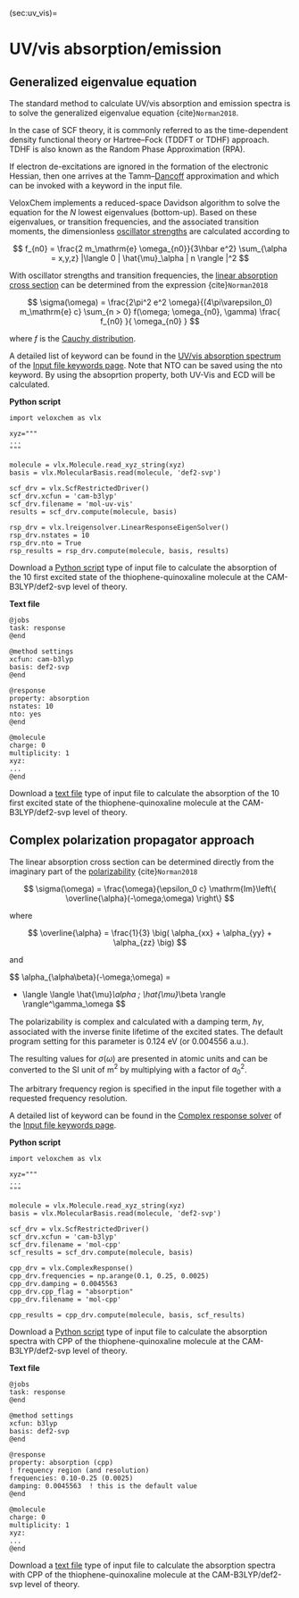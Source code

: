 (sec:uv_vis)=
# UV/vis absorption/emission

## Generalized eigenvalue equation

The standard method to calculate UV/vis absorption and emission spectra is to solve the generalized eigenvalue equation {cite}`Norman2018`.

In the case of SCF theory, it is commonly referred to as the time-dependent density functional theory or Hartree–Fock (TDDFT or TDHF) approach. TDHF is also known as the Random Phase Approximation (RPA). 

If electron de-excitations are ignored in the formation of the electronic Hessian, then one arrives at the Tamm–[Dancoff](https://en.wikipedia.org/wiki/Sidney_Dancoff) approximation and which can be invoked with a keyword in the input file.

VeloxChem implements a reduced-space Davidson algorithm to solve the equation for the *N* lowest eigenvalues (bottom-up). Based on these eigenvalues, or transition frequencies, and the associated transition moments, the dimensionless [oscillator strengths](https://en.wikipedia.org/wiki/Oscillator_strength#:~:text=In%20spectroscopy%2C%20oscillator%20strength%20is,of%20an%20atom%20or%20molecule.) are calculated according to

$$
  f_{n0} = \frac{2 m_\mathrm{e} \omega_{n0}}{3\hbar e^2}
  \sum_{\alpha = x,y,z}
  |\langle 0 | \hat{\mu}_\alpha | n \rangle |^2
$$

With oscillator strengths and transition frequencies, the [linear absorption cross section](https://en.wikipedia.org/wiki/Absorption_cross_section) can be determined from the expression {cite}`Norman2018`

$$
\sigma(\omega) =
\frac{2\pi^2 e^2 \omega}{(4\pi\varepsilon_0) m_\mathrm{e} c} 
\sum_{n > 0}
f(\omega; \omega_{n0}, \gamma) 
\frac{
f_{n0}
}{ 
\omega_{n0}
}
$$

where $f$ is the [Cauchy distribution](https://en.wikipedia.org/wiki/Cauchy_distribution).

A detailed list of keyword can be found in the [UV/vis absorption spectrum](./keywords.ipynb#uv-vis-absorption-spectrum) of the [Input file keywords page](./keywords.ipynb). Note that NTO can be saved using the nto keyword. By using the absoprtion property, both UV-Vis and ECD will be calculated.

**Python script**
```
import veloxchem as vlx

xyz="""
...
"""

molecule = vlx.Molecule.read_xyz_string(xyz)
basis = vlx.MolecularBasis.read(molecule, 'def2-svp')

scf_drv = vlx.ScfRestrictedDriver()
scf_drv.xcfun = 'cam-b3lyp'
scf_drv.filename = 'mol-uv-vis'
results = scf_drv.compute(molecule, basis)

rsp_drv = vlx.lreigensolver.LinearResponseEigenSolver()
rsp_drv.nstates = 10
rsp_drv.nto = True
rsp_results = rsp_drv.compute(molecule, basis, results)

```
Download a [Python script](../input_files/tq-uv-vis.py) type of input file to calculate the absorption of the 10 first excited state of the thiophene-quinoxaline molecule at the CAM-B3LYP/def2-svp level of theory.

**Text file**
```
@jobs
task: response
@end

@method settings
xcfun: cam-b3lyp
basis: def2-svp
@end

@response
property: absorption
nstates: 10
nto: yes
@end

@molecule
charge: 0
multiplicity: 1
xyz:  
...
@end
```

Download a [text file](../input_files/tq-uv-vis.inp) type of input file to calculate the absorption of the 10 first excited state of the thiophene-quinoxaline molecule at the CAM-B3LYP/def2-svp level of theory.

## Complex polarization propagator approach

The linear absorption cross section can be determined directly from the imaginary part of the [polarizability](https://en.wikipedia.org/wiki/Polarizability) {cite}`Norman2018`

$$
\sigma(\omega) =
\frac{\omega}{\epsilon_0 c}
\mathrm{Im}\left\{
\overline{\alpha}(-\omega;\omega)
\right\}
$$

where 

$$
\overline{\alpha} =
\frac{1}{3}
\big(
\alpha_{xx} + 
\alpha_{yy} + 
\alpha_{zz}
\big)
$$

and 

$$
\alpha_{\alpha\beta}(-\omega;\omega) =
- \langle \langle 
\hat{\mu}_\alpha ; \hat{\mu}_\beta
\rangle \rangle^\gamma_\omega
$$

The polarizability is complex and calculated with a damping term, $\hbar \gamma$, associated with the inverse finite lifetime of the excited states. The default program setting for this parameter is 0.124 eV (or 0.004556 a.u.).

The resulting values for $\sigma(\omega)$ are presented in atomic units and can be converted to the SI unit of m$^2$ by multiplying with a factor of $a_0^2$.


The arbitrary frequency region is specified in the input file together with a requested frequency resolution.

A detailed list of keyword can be found in the [Complex response solver](./keywords.ipynb##complex-response-solver) of the [Input file keywords page](./keywords.ipynb). 

**Python script**

```
import veloxchem as vlx

xyz="""
...
"""

molecule = vlx.Molecule.read_xyz_string(xyz)
basis = vlx.MolecularBasis.read(molecule, 'def2-svp')

scf_drv = vlx.ScfRestrictedDriver()
scf_drv.xcfun = 'cam-b3lyp'
scf_drv.filename = 'mol-cpp'
scf_results = scf_drv.compute(molecule, basis)

cpp_drv = vlx.ComplexResponse()
cpp_drv.frequencies = np.arange(0.1, 0.25, 0.0025)
cpp_drv.damping = 0.0045563
cpp_drv.cpp_flag = "absorption"
cpp_drv.filename = 'mol-cpp'

cpp_results = cpp_drv.compute(molecule, basis, scf_results)
```
Download a [Python script](../input_files/tq-cpp.py) type of input file to calculate the absorption spectra with CPP of the thiophene-quinoxaline molecule at the CAM-B3LYP/def2-svp level of theory.

**Text file**
```
@jobs
task: response
@end

@method settings
xcfun: b3lyp
basis: def2-svp
@end

@response
property: absorption (cpp)
! frequency region (and resolution)
frequencies: 0.10-0.25 (0.0025)
damping: 0.0045563  ! this is the default value
@end

@molecule
charge: 0
multiplicity: 1
xyz:  
...
@end 
```
Download a [text file](../input_files/tq-cpp.inp) type of input file to calculate the absorption spectra with CPP of the thiophene-quinoxaline molecule at the CAM-B3LYP/def2-svp level of theory.